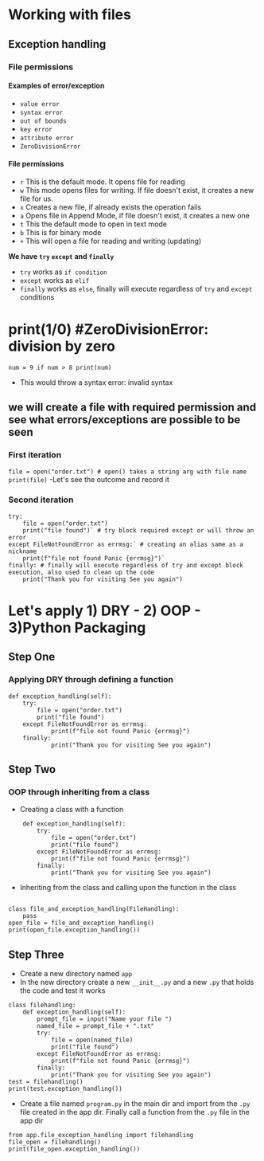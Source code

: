 # Working with files
## Exception handling
### File permissions

#### Examples of error/exception
- `value error`
- `syntax error`
- `out of bounds`
- `key error`
- `attribute error`
- `ZeroDivisionError`

#### File permissions

- `r` This is the default mode. It opens file for reading
- `w` This mode opens files for writing. If file doesn't exist, it creates a new file for us.
- `x` Creates a new file, if already exists the operation fails
- `a` Opens file in Append Mode, if file doesn't exist, it creates a new one
- `t` This the default mode to open in text mode
- `b` This is for binary mode
- `+` This will open a file for reading and writing (updating)

**We have `try` `except` and `finally`**
- `try` works as `if condition`
- `except` works as `elif`
- `finally` works as `else`, finally will execute regardless of `try` and `except` conditions

# print(1/0) #ZeroDivisionError: division by zero

`num = 9
if num > 8
print(num)` 
- This would throw a syntax error: invalid syntax

## we will create a file with required permission and see what errors/exceptions are possible to be seen
### First iteration
`file = open("order.txt") # open() takes a string arg with file name
print(file)` 
-Let's see the outcome and record it

### Second iteration 
```
try:
    file = open("order.txt")
    print("file found")` # try block required except or will throw an error 
except FileNotFoundError as errmsg:` # creating an alias same as a nickname
    print(f"file not found Panic {errmsg}")` 
finally: # finally will execute regardless of try and except block execution, also used to clean up the code  
    print("Thank you for visiting See you again")
```
# Let's apply 1) DRY - 2) OOP - 3)Python Packaging
## Step One
### Applying DRY through defining a function
```
def exception_handling(self):
    try:
        file = open("order.txt")
        print("file found")
    except FileNotFoundError as errmsg:
            print(f"file not found Panic {errmsg}")
    finally:
            print("Thank you for visiting See you again")
```
## Step Two
### OOP through inheriting from a class
- Creating a class with a function

```class FileHandling:
    def exception_handling(self):
        try:
            file = open("order.txt")
            print("file found")
        except FileNotFoundError as errmsg:
            print(f"file not found Panic {errmsg}")
        finally:
            print("Thank you for visiting See you again")
```
- Inheriting from the class and calling upon the function in the class
``` from file_handling import FileHandling

class file_and_exception_handling(FileHandling):
    pass
open_file = file_and_exception_handling()
print(open_file.exception_handling())
```
## Step Three
- Create a new directory named `app`
- In the new directory create a new `__init__.py` and a new `.py` that holds the code and test it works
```
class filehandling:
    def exception_handling(self):
        prompt_file = input("Name your file ")
        named_file = prompt_file + ".txt"
        try:
            file = open(named_file)
            print("file found")
        except FileNotFoundError as errmsg:
            print(f"file not found Panic {errmsg}")
        finally:
            print("Thank you for visiting See you again")
test = filehandling()
print(test.exception_handling())
```
- Create a file named `program.py` in the main dir and import from the `.py` file created in the app dir. Finally call a function from the `.py` file in the app dir
```
from app.file_exception_handling import filehandling
file_open = filehandling()
print(file_open.exception_handling())
```

